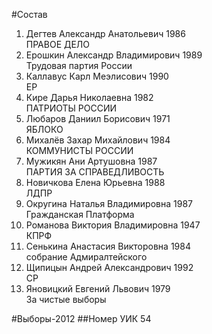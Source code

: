 #Состав
1. Дегтев Александр Анатольевич 1986   
    ПРАВОЕ ДЕЛО
2. Ерошкин Александр Владимирович 1989   
    Трудовая партия России
3. Каллавус Карл Меэлисович 1990   
    ЕР
4. Кире Дарья Николаевна 1982   
    ПАТРИОТЫ РОССИИ
5. Любаров Даниил Борисович 1971   
    ЯБЛОКО
6. Михалёв Захар Михайлович 1984   
    КОММУНИСТЫ РОССИИ
7. Мужикян Ани Артушовна 1987   
    ПАРТИЯ ЗА СПРАВЕДЛИВОСТЬ
8. Новичкова Елена Юрьевна 1988   
    ЛДПР
9. Округина Наталья Владимировна 1987   
    Гражданская Платформа
10. Романова Виктория Владимировна 1947   
    КПРФ
11. Сенькина Анастасия Викторовна 1984   
    собрание Адмиралтейского
12. Щипицын Андрей Александрович 1992   
    СР
13. Яновицкий Евгений Львович 1979   
    За чистые выборы

#Выборы-2012
##Номер УИК
54